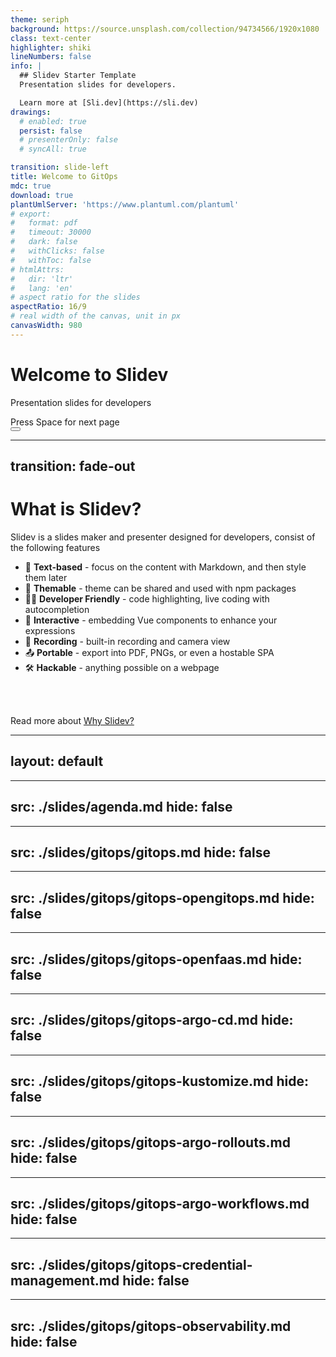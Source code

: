 ```yaml
---
theme: seriph
background: https://source.unsplash.com/collection/94734566/1920x1080
class: text-center
highlighter: shiki
lineNumbers: false
info: |
  ## Slidev Starter Template
  Presentation slides for developers.

  Learn more at [Sli.dev](https://sli.dev)
drawings:
  # enabled: true
  persist: false
  # presenterOnly: false
  # syncAll: true

transition: slide-left
title: Welcome to GitOps
mdc: true
download: true
plantUmlServer: 'https://www.plantuml.com/plantuml'
# export:
#   format: pdf
#   timeout: 30000
#   dark: false
#   withClicks: false
#   withToc: false
# htmlAttrs:
#   dir: 'ltr'
#   lang: 'en'  
# aspect ratio for the slides
aspectRatio: 16/9
# real width of the canvas, unit in px
canvasWidth: 980
---
```


# Welcome to Slidev

Presentation slides for developers

<div class="pt-12">
  <span @click="$slidev.nav.next" class="px-2 py-1 rounded cursor-pointer" hover="bg-white bg-opacity-10">
    Press Space for next page <carbon:arrow-right class="inline"/>
  </span>
</div>

<div class="abs-br m-6 flex gap-2">
  <button @click="$slidev.nav.openInEditor()" title="Open in Editor" class="text-xl slidev-icon-btn opacity-50 !border-none !hover:text-white">
    <carbon:edit />
  </button>
  <a href="https://github.com/slidevjs/slidev" target="_blank" alt="GitHub" title="Open in GitHub"
    class="text-xl slidev-icon-btn opacity-50 !border-none !hover:text-white">
    <carbon-logo-github />
  </a>
</div>

<!--
The last comment block of each slide will be treated as slide notes. It will be visible and editable in Presenter Mode along with the slide. [Read more in the docs](https://sli.dev/guide/syntax.html#notes)
-->

---
transition: fade-out
---

# What is Slidev?

Slidev is a slides maker and presenter designed for developers, consist of the following features

- 📝 **Text-based** - focus on the content with Markdown, and then style them later
- 🎨 **Themable** - theme can be shared and used with npm packages
- 🧑‍💻 **Developer Friendly** - code highlighting, live coding with autocompletion
- 🤹 **Interactive** - embedding Vue components to enhance your expressions
- 🎥 **Recording** - built-in recording and camera view
- 📤 **Portable** - export into PDF, PNGs, or even a hostable SPA
- 🛠 **Hackable** - anything possible on a webpage

<br>
<br>

Read more about [Why Slidev?](https://sli.dev/guide/why)


---
layout: default
---
---
src: ./slides/agenda.md
hide: false
---
---
src: ./slides/gitops/gitops.md
hide: false
---
---
src: ./slides/gitops/gitops-opengitops.md
hide: false
---
---
src: ./slides/gitops/gitops-openfaas.md
hide: false
---
---
src: ./slides/gitops/gitops-argo-cd.md
hide: false
---
---
src: ./slides/gitops/gitops-kustomize.md
hide: false
---
---
src: ./slides/gitops/gitops-argo-rollouts.md
hide: false
---
---
src: ./slides/gitops/gitops-argo-workflows.md
hide: false
---
---
src: ./slides/gitops/gitops-credential-management.md
hide: false
---
---
src: ./slides/gitops/gitops-observability.md
hide: false
---

